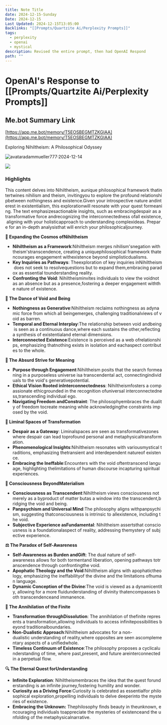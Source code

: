 ```yaml
---
title: Note Title
date: 2024-12-15-Sunday
Date: 2024-12-15
Last Updated: 2024-12-15T13:05:00
Backlinks: "[[Prompts/Quartzite Ai/Perplexity Prompts]]"
tags:
  - perplexity
  - openai
  - mystical
description: Revised the entire prompt, then had OpenAI Respond
path: ""
---
```

# OpenAI's Response to [[Prompts/Quartzite Ai/Perplexity Prompts]]


## Me.bot Summary Link
[https://app.me.bot/memory/T5EOSBEGMTZKGIAA](https://app.me.bot/memory/T5EOSBEGMTZKGIAA)  

  

Exploring Nihiltheism: A Philosophical Odyssey

  

![avatar](https://lh3.googleusercontent.com/a/AAcHTtfly2oIn60-CTVHGEgFW_nIs8WTbhh0bYlyLv0vffh7Rw=s96-c)adammueller777·2024-12-14

![](https://mindverseglobal.mindverse.com/assets/Highlight_pic.png)

### Highlights

This content delves into Nihiltheism, aunique philosophical framework thatintertwines nihilism and theism, invitingyou to explore the profound relationshipbetween nothingness and existence.Given your introspective nature andinterest in existentialism, this explorationwill resonate with your quest formeaning. The text emphasizesactionable insights, such as embracingdespair as a transformative force andrecognizing the interconnectedness ofall existence, aligning with your holisticapproach to understanding complexideas. Prepare for an in-depth analysisthat will enrich your philosophicaljourney.

**🌌 Expanding the Cosmos ofNihiltheism**

- **Nihiltheism as a Framework**:Nihiltheism merges nihilism'snegation with theism'stranscendence, creating a uniquephilosophical framework thatencourages engagement withexistence beyond simplisticdualisms.
- **Key Inquiries as Pathways**: Theexploration of key inquiries inNihiltheism does not seek to resolvequestions but to expand them,embracing paradox as essential tounderstanding reality.
- **Confronting the Void**: Nihiltheisminvites individuals to view the voidnot as an absence but as a presence,fostering a deeper engagement withthe nature of existence.

**🔄 The Dance of Void and Being**

- **Nothingness as Generative**:Nihiltheism reclaims nothingness as adynamic force from which all beingemerges, challenging traditionalviews of void as barren.
- **Temporal and Eternal Interplay**:The relationship between void andbeing is seen as a continuous dance,where each sustains the other,reflecting a synthesis of existentialand eternal dimensions.
- **Interconnected Existence**:Existence is perceived as a web ofrelationships, emphasizing thatnothing exists in isolation and eachaspect contributes to the whole.

**🌱 The Absurd Strive for Meaning**

- **Purpose through Engagement**:Nihiltheism posits that the search formeaning in a purposeless universe isa transcendental act, connectingindividuals to the void's generativepotential.
- **Ethical Vision Rooted inInterconnectedness**: Nihiltheismfosters a compassionate ethicgrounded in the recognition ofuniversal interconnectedness,transcending individual ego.
- **Navigating Freedom andConstraint**: The philosophyembraces the duality of freedom tocreate meaning while acknowledgingthe constraints imposed by the void.

**🔮 Liminal Spaces of Transformation**

- **Despair as a Gateway**: Liminalspaces are seen as transformativezones where despair can lead toprofound personal and metaphysicaltransformation.
- **Phenomenological Insights**:Nihiltheism resonates with variousmystical traditions, emphasizing thetransient and interdependent natureof existence.
- **Embracing the Ineffable**:Encounters with the void oftentranscend language, highlighting thelimitations of human discourse incapturing spiritual experiences.

**🧠 Consciousness BeyondMaterialism**

- **Consciousness as Transcendent**:Nihiltheism views consciousness notmerely as a byproduct of matter butas a window into the transcendent,bridging the void and being.
- **Panpsychism and Universal Mind**:The philosophy aligns withpanpsychism, suggesting thatconsciousness is intrinsic to allexistence, including the void.
- **Subjective Experience asFundamental**: Nihiltheism assertsthat consciousness is a foundationalaspect of reality, addressing themystery of subjective experience.

**⚖️ The Paradox of Self-Awareness**

- **Self-Awareness as Burden andGift**: The dual nature of self-awareness allows for both tormentand liberation, opening pathways totranscendence through confrontingthe void.
- **Apophatic Theology and the Void**:Nihiltheism aligns with apophatictheology, emphasizing the ineffabilityof the divine and the limitations ofhuman language.
- **Dynamic Conception of the Divine**:The void is viewed as a dynamicentity, allowing for a more fluidunderstanding of divinity thatencompasses both transcendenceand immanence.

**🌊 The Annihilation of the Finite**

- **Transformation throughDissolution**: The annihilation of thefinite represents a transformation,allowing individuals to access infinitepossibilities beyond traditionalboundaries.
- **Non-Dualistic Approach**:Nihiltheism advocates for a non-dualistic understanding of reality,where opposites are seen ascomplementary aspects of a unifiedwhole.
- **Timeless Continuum of Existence**:The philosophy proposes a cyclicalunderstanding of time, where past,present, and future areinterconnected in a perpetual flow.

**🔍 The Eternal Quest forUnderstanding**

- **Infinite Exploration**: Nihiltheismembraces the idea that the quest forunderstanding is an infinite journey,fostering humility and wonder.
- **Curiosity as a Driving Force**:Curiosity is celebrated as essentialfor philosophical exploration,propelling individuals to delve deeperinto the mysteries of existence.
- **Embracing the Unknown:** Thephilosophy finds beauty in theunknown, encouraging individuals toappreciate the mysteries of existenceand the unfolding of the metaphysicalnarrative.